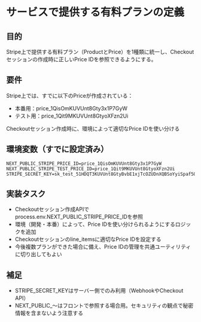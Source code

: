 
# サービスで提供する有料プランの定義

## 目的
Stripe上で提供する有料プラン（ProductとPrice）を1種類に統一し、Checkoutセッションの作成時に正しいPrice IDを参照できるようにする。

## 要件

Stripe上では、すでに以下のPriceが作成されている：

- 本番用：price_1QisOmKUVUnt8Gty3x1P7GyW
- テスト用：price_1Qit9MKUVUnt8GtyoXFzn2Ui

Checkoutセッション作成時に、環境によって適切なPrice IDを使い分ける

## 環境変数（すでに設定済み）

```env
NEXT_PUBLIC_STRIPE_PRICE_ID=price_1QisOmKUVUnt8Gty3x1P7GyW
NEXT_PUBLIC_STRIPE_TEST_PRICE_ID=price_1Qit9MKUVUnt8GtyoXFzn2Ui
STRIPE_SECRET_KEY=sk_test_51HDQT3KUVUnt8GtyBvbE1xjTcOZUDnXQBSoYyiSpaf5OIRDftnZZfeIsRGuSqHseAS6uhBFGNsfJ96kCyYgdgYSy00sDvQHQMO
```

## 実装タスク

- Checkoutセッション作成APIでprocess.env.NEXT_PUBLIC_STRIPE_PRICE_IDを参照
- 環境（開発・本番）によって、Price IDを使い分けられるようにするロジックを追加
- Checkoutセッションのline_itemsに適切なPrice IDを設定する
- 今後複数プランができた場合に備え、Price IDの管理を共通ユーティリティに切り出してもよい

## 補足

- STRIPE_SECRET_KEYはサーバー側でのみ利用（WebhookやCheckout API）
- NEXT_PUBLIC_〜はフロントで参照する場合用。セキュリティの観点で秘密情報を含まないよう注意する
